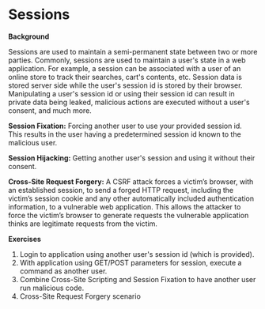 # Sessions

__Background__

Sessions are used to maintain a semi-permanent state between two or more parties. Commonly, sessions are used to maintain a user's state in a web application. For example, a session can be associated with a user of an online store to track their searches, cart's contents, etc. Session data is stored server side while the user's session id is stored by their browser. Manipulating a user's session id or using their session id can result in private data being leaked, malicious actions are executed without a user's consent, and much more.

<b>Session Fixation:</b> Forcing another user to use your provided session id. This results in the user having a predetermined session id known to the malicious user. 

<b>Session Hijacking:</b> Getting another user's session and using it without their consent. 

<b>Cross-Site Request Forgery:</b> A CSRF attack forces a victim’s browser, with an established session, to send a forged HTTP request, including the victim’s session cookie and any other automatically included authentication information, to a vulnerable web application. This allows the attacker to force the victim’s browser to generate requests the vulnerable application thinks are legitimate requests from the victim.

__Exercises__

<ol>
	<li>Login to application using another user's session id (which is provided).</li>
	<li>With application using GET/POST parameters for session, execute a command as another user.</li>
	<li>Combine Cross-Site Scripting and Session Fixation to have another user run malicious code.</li>
	<li>Cross-Site Request Forgery scenario</li>
</ol>